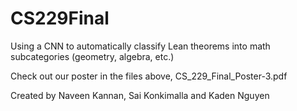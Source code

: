 # CS229Final

Using a CNN to automatically classify Lean theorems into math subcategories (geometry, algebra, etc.)

Check out our poster in the files above, CS_229_Final_Poster-3.pdf

Created by Naveen Kannan, Sai Konkimalla and Kaden Nguyen
